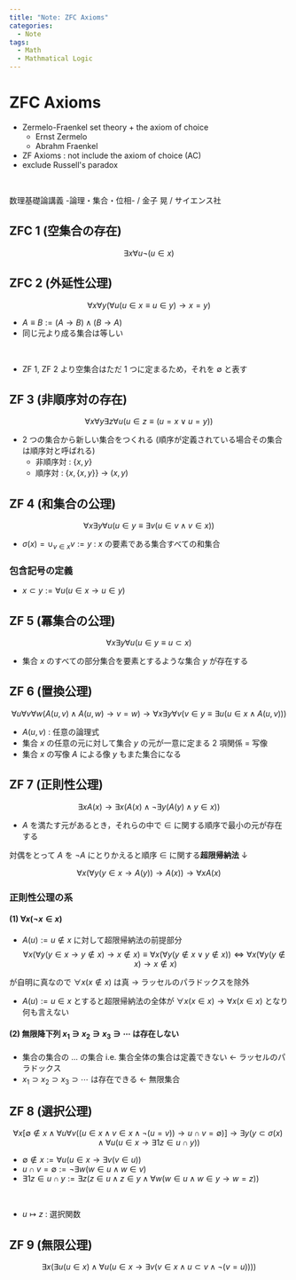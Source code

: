 ```yaml
---
title: "Note: ZFC Axioms"
categories:
  - Note
tags:
  - Math
  - Mathmatical Logic
---
```



# ZFC Axioms

- Zermelo-Fraenkel set theory + the axiom of choice
  - Ernst Zermelo
  - Abrahm Fraenkel
- ZF Axioms : not include the axiom of choice (AC)
- exclude Russell's paradox

<br>

数理基礎論講義 -論理・集合・位相- / 金子 晃 / サイエンス社

## ZFC 1 (空集合の存在)

$$\exists{x} \forall{u} \lnot(u \in x)$$


## ZFC 2 (外延性公理)

$$\forall{x} \forall{y} (\forall{u} (u \in x \equiv u \in y) \to x = y)$$

- $A \equiv B := (A \to B) \land (B \to A)$
- 同じ元より成る集合は等しい

<br>

- ZF 1, ZF 2 より空集合はただ 1 つに定まるため，それを $\emptyset$ と表す


## ZF 3 (非順序対の存在)

$$\forall{x} \forall{y} \exists{z} \forall{u} (u \in z \equiv (u = x \lor u = y))$$

- 2 つの集合から新しい集合をつくれる (順序が定義されている場合その集合は順序対と呼ばれる)
  - 非順序対 : $\{x, y\}$
  - 順序対 : $\{x, \{x, y\}\}$ -> $(x, y)$


## ZF 4 (和集合の公理)

$$\forall{x} \exists{y} \forall{u} (u \in y \equiv \exists{v} (u \in v \land v \in x))$$

- $\sigma(x) = \cup_{v \in x} v := y$ : $x$ の要素である集合すべての和集合


### 包含記号の定義

- $x \subset y := \forall{u} (u \in x \to u \in y)$


## ZF 5 (冪集合の公理)

$$\forall {x} \exists{y} \forall{u} (u \in y \equiv u \subset x)$$

- 集合 $x$ のすべての部分集合を要素とするような集合 $y$ が存在する


## ZF 6 (置換公理)

$$\forall{u} \forall{v} \forall{w} (A(u, v) \land A(u, w) \to v = w) \to \forall{x} \exists{y} \forall{v} (v \in y \equiv \exists{u} (u \in x \land A(u, v)))$$

- $A(u, v)$ : 任意の論理式
- 集合 $x$ の任意の元に対して集合 $y$ の元が一意に定まる 2 項関係 = 写像
- 集合 $x$ の写像 $A$ による像 $y$ もまた集合になる


## ZF 7 (正則性公理)

$$\exists{x} A(x) \to \exists{x} (A(x) \land \lnot \exists{y} (A(y) \land y \in x))$$

- $A$ を満たす元があるとき，それらの中で $\in$ に関する順序で最小の元が存在する  

対偶をとって $A$ を $\lnot A$ にとりかえると順序 $\in$ に関する**超限帰納法** ↓

$$\forall{x} (\forall{y} (y \in x \to A(y)) \to A(x)) \to \forall{x} A(x)$$


### 正則性公理の系

#### (1) $\forall{x} (\lnot x \in x)$

- $A(u) := u \notin x$ に対して超限帰納法の前提部分   
$$\forall{x}(\forall{y}(y \in x \to y \notin x) \to x \notin x) \equiv \forall{x}(\forall{y}(y \notin x \lor y \notin x)) \Leftrightarrow \forall{x} (\forall{y} (y \notin x) \to x \notin x)$$

が自明に真なので $\forall{x} (x \notin x)$ は真 -> ラッセルのパラドックスを除外

- $A(u) := u \in x$ とすると超限帰納法の全体が $\forall{x} (x \in x) \to \forall{x} (x \in x)$ となり何も言えない


#### (2) 無限降下列 $x_1 \ni x_2 \ni x_3 \ni \cdots$ は存在しない

- 集合の集合の ... の集合 i.e. 集合全体の集合は定義できない <- ラッセルのパラドックス
- $x_1 \supset x_2 \supset x_3 \supset \cdots$ は存在できる <- 無限集合

## ZF 8 (選択公理)

$$\forall{x} [\emptyset \notin x \land \forall{u} \forall{v}((u \in x \land v \in x \land \lnot (u = v)) \to u \cap v = \emptyset)] \to \exists{y} (y \subset \sigma(x) \land \forall{u} (u \in x \to \exists{1} z \in u \cap y))$$

- $\emptyset \notin x := \forall{u} (u \in x \to \exists{v} (v \in u))$
- $u \cap v = \emptyset := \lnot \exists{w} (w \in u \land w \in v)$
- $\exists{1} z \in u \cap y := \exists{z} (z \in u \land z \in y \land \forall{w} (w \in u \land w \in y \to w = z))$

<br>

- $u \mapsto z$ : 選択関数

## ZF 9 (無限公理)

$$\exists{x} (\exists{u} (u \in x) \land \forall{u} (u \in x \to \exists{v} (v \in x \land u \subset v \land \lnot (v = u))))$$
